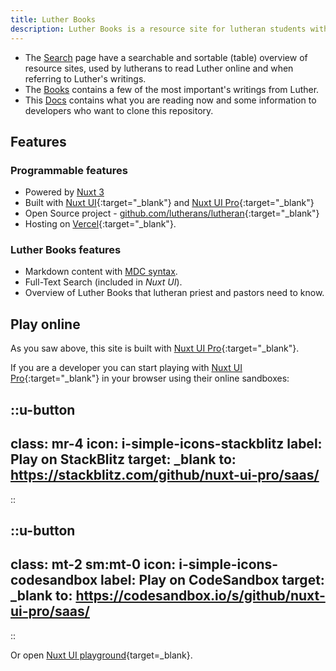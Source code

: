 ```yaml
---
title: Luther Books
description: Luther Books is a resource site for lutheran students with overview of lutheran books on word wide web.
---
```


- The [Search](../../search) page have a searchable and sortable (table) overview of resource sites, used by lutherans to read Luther online and when referring to Luther's writings.
- The [Books](../../books) contains a few of the most important's writings from Luther.
- This [Docs](../docs/getting-started) contains what you are reading now and some information to developers who want to clone this repository.

## Features
### Programmable features
- Powered by [Nuxt 3](https://nuxt.com)
- Built with [Nuxt UI](https://ui.nuxt.com){:target="_blank"} and [Nuxt UI Pro](https://ui.nuxt.com/pro){:target="_blank"}
- Open Source project - [github.com/lutherans/lutheran](https://github.com/lutherans/lutheran){:target="_blank"}
- Hosting on [Vercel](https://vercel.com/docs/deployments/git/vercel-for-github){:target="_blank"}.

### Luther Books features
- Markdown content with [MDC syntax](https://content.nuxt.com/usage/markdown).
- Full-Text Search (included in _Nuxt UI_).
- Overview of Luther Books that lutheran priest and pastors need to know.

## Play online
As you saw above, this site is built with [Nuxt UI Pro](https://ui.nuxt.com/pro){:target="_blank"}.

If you are a developer you can start playing with [Nuxt UI Pro](https://ui.nuxt.com/pro){:target="_blank"} in your browser using their online sandboxes:

::u-button
---
class: mr-4
icon: i-simple-icons-stackblitz
label: Play on StackBlitz
target: _blank
to: https://stackblitz.com/github/nuxt-ui-pro/saas/
---
::

::u-button
---
class: mt-2 sm:mt-0
icon: i-simple-icons-codesandbox
label: Play on CodeSandbox
target: _blank
to: https://codesandbox.io/s/github/nuxt-ui-pro/saas/
---
::

Or open [Nuxt UI playground](https://ui.nuxt.com/playground){target=_blank}.
